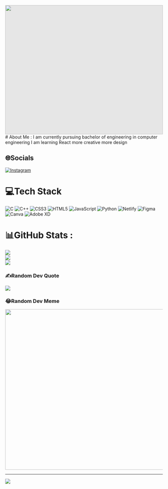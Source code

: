 <img style="display: block;-webkit-user-select: none;width:100%;margin: auto;cursor: zoom-in;background-color: hsl(0, 0%, 90%);transition: background-color 300ms;" src="https://static.vecteezy.com/system/resources/previews/002/099/443/non_2x/programming-code-coding-or-hacker-background-programming-code-icon-made-with-binary-code-digital-binary-data-and-streaming-digital-code-vector.jpg" width="731" height="412">
# About Me :
I am currently pursuing bachelor of engineering in computer engineering
I am learning React
more  creative more design



## 🌐Socials
[![Instagram](https://img.shields.io/badge/Instagram-%23E4405F.svg?logo=Instagram&logoColor=white)](https://instagram.com/sharmajikechhotebete) 

# 💻Tech Stack
![C](https://img.shields.io/badge/c-%2300599C.svg?style=plastic&logo=c&logoColor=white) ![C++](https://img.shields.io/badge/c++-%2300599C.svg?style=plastic&logo=c%2B%2B&logoColor=white) ![CSS3](https://img.shields.io/badge/css3-%231572B6.svg?style=plastic&logo=css3&logoColor=white) ![HTML5](https://img.shields.io/badge/html5-%23E34F26.svg?style=plastic&logo=html5&logoColor=white) ![JavaScript](https://img.shields.io/badge/javascript-%23323330.svg?style=plastic&logo=javascript&logoColor=%23F7DF1E) ![Python](https://img.shields.io/badge/python-3670A0?style=plastic&logo=python&logoColor=ffdd54) ![Netlify](https://img.shields.io/badge/netlify-%23000000.svg?style=plastic&logo=netlify&logoColor=#00C7B7) 	![Figma](https://img.shields.io/badge/figma-%23F24E1E.svg?style=plastic&logo=figma&logoColor=white) ![Canva](https://img.shields.io/badge/Canva-%2300C4CC.svg?style=plastic&logo=Canva&logoColor=white) ![Adobe XD](https://img.shields.io/badge/Adobe%20XD-470137?style=plastic&logo=Adobe%20XD&logoColor=#FF61F6)
# 📊GitHub Stats :
![](https://github-readme-stats.vercel.app/api?username=bikash-sharma-5&theme=radical&hide_border=true&include_all_commits=true&count_private=false)<br/>
![](https://github-readme-streak-stats.herokuapp.com/?user=bikash-sharma-5&theme=radical&hide_border=true)<br/>
![](https://github-readme-stats.vercel.app/api/top-langs/?username=bikash-sharma-5&theme=radical&hide_border=true&include_all_commits=true&count_private=false&layout=compact)

### ✍️Random Dev Quote
![](https://quotes-github-readme.vercel.app/api?type=horizontal&theme=tokyonight)

### 😂Random Dev Meme
<img src="https://random-memer.herokuapp.com/" width="512px"/>

---
[![](https://visitcount.itsvg.in/api?id=bikash-sharma-5&icon=0&color=0)](https://visitcount.itsvg.in)
